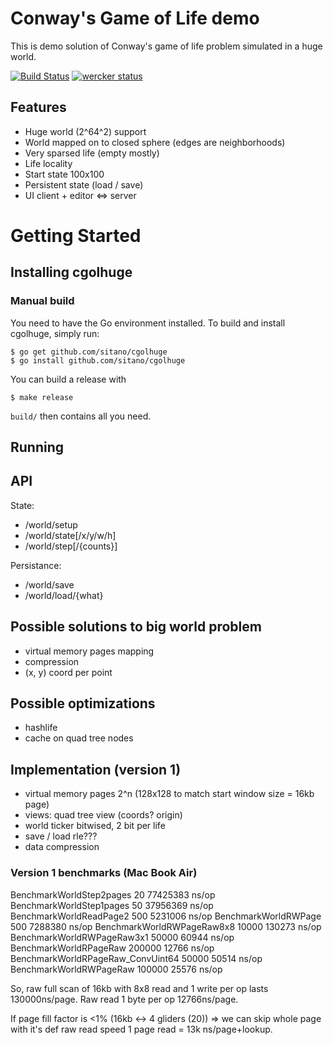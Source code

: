 Conway's Game of Life demo
========

This is demo solution of Conway's game of life problem simulated in a huge world.

[![Build Status](https://travis-ci.org/sitano/cgolhuge.png)](https://travis-ci.org/sitano/cgolhuge)
[![wercker status](https://app.wercker.com/status/91da64038f15c8fd4fdc8acca0101828/s/ "wercker status")](https://app.wercker.com/project/bykey/91da64038f15c8fd4fdc8acca0101828)

## Features

* Huge world (2^64^2) support
* World mapped on to closed sphere (edges are neighborhoods)
* Very sparsed life (empty mostly)
* Life locality
* Start state 100x100
* Persistent state (load / save)
* UI client + editor <=> server

# Getting Started

## Installing cgolhuge

### Manual build

You need to have the Go environment installed. To build and install cgolhuge, simply run:

```
$ go get github.com/sitano/cgolhuge
$ go install github.com/sitano/cgolhuge
```

You can build a release with

```
$ make release
```

`build/` then contains all you need.

## Running

## API

State:
* /world/setup
* /world/state[/x/y/w/h]
* /world/step[/{counts}]

Persistance:
* /world/save
* /world/load/{what}

## Possible solutions to big world problem

* virtual memory pages mapping
* compression
* (x, y) coord per point

## Possible optimizations

* hashlife
* cache on quad tree nodes

## Implementation (version 1)

* virtual memory pages 2^n (128x128 to match start window size = 16kb page)
* views: quad tree view (coords? origin)
* world ticker bitwised, 2 bit per life
* save / load rle???
* data compression

### Version 1 benchmarks (Mac Book Air)

BenchmarkWorldStep2pages	      20	  77425383 ns/op
BenchmarkWorldStep1pages	      50	  37956369 ns/op
BenchmarkWorldReadPage2	     500	   5231006 ns/op
BenchmarkWorldRWPage	     500	   7288380 ns/op
BenchmarkWorldRWPageRaw8x8	   10000	    130273 ns/op
BenchmarkWorldRWPageRaw3x1	   50000	     60944 ns/op
BenchmarkWorldRPageRaw	  200000	     12766 ns/op
BenchmarkWorldRPageRaw_ConvUint64	   50000	     50514 ns/op
BenchmarkWorldRWPageRaw	  100000	     25576 ns/op

So, raw full scan of 16kb with 8x8 read and 1 write per op lasts 130000ns/page.
Raw read 1 byte per op 12766ns/page.

If page fill factor is <1% (16kb <-> 4 gliders (20)) => we can skip whole page with
it's def raw read speed 1 page read = 13k ns/page+lookup.
